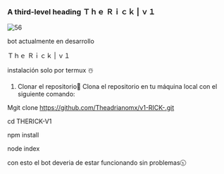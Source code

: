 ### A third-level heading   Ｔｈｅ Ｒｉｃｋ | ｖ１







![56](https://github.com/user-attachments/assets/1f8864fd-6706-4bcc-8983-8cf07f551fba)






bot actualmente en desarrollo 




















Ｔｈｅ Ｒｉｃｋ | ｖ１



instalación solo por termux ☃️


1. Clonar el repositorio📌
Clona el repositorio en tu máquina local con el siguiente comando:

Mgit clone https://github.com/Theadrianomx/v1-RICK-.git

cd THERICK-V1

npm install

node index


con esto el bot deveria de estar funcionando sin problemas🕥
